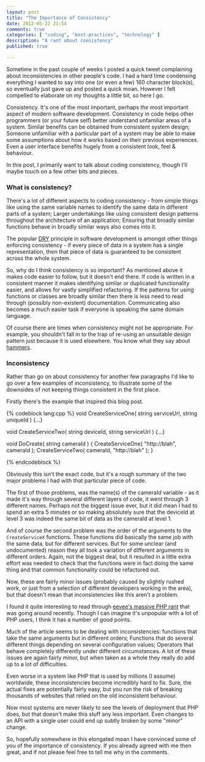 ```yaml
---
layout: post
title: "The Importance of Consistency"
date: 2012-05-22 21:54
comments: true
categories: [ "coding", "best-practices", "technology" ] 
description: "A rant about consistency"
published: true

---
```


Sometime in the past couple of weeks I posted a quick tweet complaining about inconsistencies in other people's code.  I had a hard time condensing everything I wanted to say into one (or even a few) 160 character block(s), so eventually just gave up and posted a quick moan.  However I felt compelled to elaborate on my thoughts a little bit, so here I go.

Consistency. It's one of the most important, perhaps _the_ most important aspect of modern software development.  Consistency in code helps other programmers (or your future self) better understand unfamiliar areas of a system.  Similar benefits can be obtained from consistent system design;  Someone unfamiliar with a particular part of a system may be able to make some assumptions about how it works based on their previous experiences.  Even a user interface benefits hugely from a consistent look, feel & behaviour.

In this post, I primarily want to talk about coding consistency, though I'll maybe touch on a few other bits and pieces.

<!-- more -->

### What is consistency?

There's a lot of different aspects to coding consistency - from simple things like using the same variable names to identify the same data in different parts of a system;  Larger undertakings like using consistent design patterns throughout the architecture of an application; Ensuring that broadly similar functions behave in broadly similar ways also comes into it.

The popular [DRY](http://en.wikipedia.org/wiki/Don't_repeat_yourself) principle in software development is  amongst other things enforcing consistency - if every piece of data in a system has a single representation, then    that piece of data is guaranteed to be consistent across the whole system.

So, why do I think consistency is so important?  As mentioned above it makes code easier to follow, but it doesn't end there.   If code is written in a consistent manner it makes identifying similar or duplicated functionality easier, and allows for vastly simplified refactoring.  If the patterns for using functions or classes are broadly similar then there is less need to read through (possibly non-existent) documentation.  Communicating also becomes a much easier task if everyone is speaking the same domain language.

Of course there are times when consistency might not be appropriate.  For example, you shouldn't fall in to the trap of re-using an unsuitable design pattern just because it is used elsewhere.  You know what they say about [hammers](http://en.wikipedia.org/wiki/Law_of_the_instrument).

### Inconsistency

Rather than go on about consistency for another few paragraphs I'd like to go over a few examples of inconsistency, to illustrate some of the downsides of not keeping things consistent in the first place.

Firstly there's the example that inspired this blog post.

{% codeblock lang:cpp %}
void CreateServiceOne( string serviceUrl, string uniqueId )
{...}

void CreateServiceTwo( string deviceId, string serviceUrl )
{…}

void DoCreate( string cameraId )
{
	CreateServiceOne( "http://blah", cameraId );
	CreateServiceTwo( cameraId, "http://blah" );
}

{% endcodeblock %}

Obviously this isn't the exact code, but it's a rough summary of the two major problems I had with that particular piece of code.  

The first of those problems, was the name(s) of the cameraId variable - as it made it's way through several different layers of code, it went through 3 different names.  Perhaps not the biggest issue ever, but it did mean I had to spend an extra 5 minutes or so making absolutely sure that the deviceId at level 3 was indeed the same bit of data as the cameraId at level 1.

And of course the second problem was the order of the arguments to the `CreateServiceX` functions.  These functions did basically the same job with the same data, but for different services.  But for some unclear (and undocumented) reason they all took a variation of different arguments in different orders.  Again, not the biggest deal, but it resulted in a little extra effort was needed to check that the functions were in fact doing the same thing and that common functionality could be refactored out.

Now, these are fairly minor issues (probably caused by slightly rushed work, or just from a selection of different developers working in the area), but that doesn't mean that inconsistencies like this aren't a problem.

I found it quite interesting to read through [eevee's massive PHP rant](http://me.veekun.com/blog/2012/04/09/php-a-fractal-of-bad-design/) that was going around recently.  Though I can imagine it's unpopular with a lot of PHP users, I think it has a number of good points.

Much of the article seems to be dealing with inconsistencies:  functions that take the same arguments but in different orders;  Functions that do several different things depending on several configuration values;   Operators that behave completely differently under different circumstances.  A lot of these issues are again fairly minor, but when taken as a whole they really do add up to a lot of difficulties.

Even worse in a system like PHP that is used by millions (I assume) worldwide, these inconsistencies become incredibly hard to fix.  Sure, the actual fixes are potentially fairly easy, but you run the risk of breaking thousands of websites that relied on the old inconsistent behaviour.

Now most systems are never likely to see the levels of deployment that PHP does, but that doesn't make this stuff any less important.  Even changes to an API with a single user could end up subtly broken by some "minor" change.

So, hopefully somewhere in this elongated moan I have convinced some of you of the importance of consistency.  If you already agreed with me then great, and if not please feel free to tell me why in the comments.
